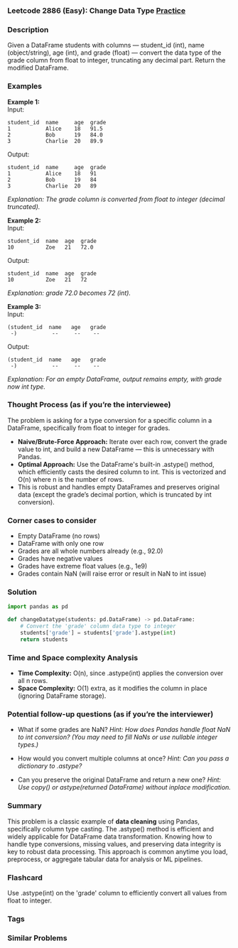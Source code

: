 ### Leetcode 2886 (Easy): Change Data Type [Practice](https://leetcode.com/problems/change-data-type)

### Description  
Given a DataFrame students with columns — student_id (int), name (object/string), age (int), and grade (float) — convert the data type of the grade column from float to integer, truncating any decimal part. Return the modified DataFrame.

### Examples  

**Example 1:**  
Input:  
```
student_id  name     age  grade
1           Alice    18   91.5
2           Bob      19   84.0
3           Charlie  20   89.9
```
Output:  
```
student_id  name     age  grade
1           Alice    18   91
2           Bob      19   84
3           Charlie  20   89
```
*Explanation: The grade column is converted from float to integer (decimal truncated).*

**Example 2:**  
Input:  
```
student_id  name  age  grade
10          Zoe   21   72.0
```
Output:  
```
student_id  name  age  grade
10          Zoe   21   72
```
*Explanation: grade 72.0 becomes 72 (int).*

**Example 3:**  
Input:  
```
(student_id  name   age   grade
 -)           --     --    --
```
Output:  
```
(student_id  name   age   grade
 -)           --     --    --
```
*Explanation: For an empty DataFrame, output remains empty, with grade now int type.*

### Thought Process (as if you’re the interviewee)  
The problem is asking for a type conversion for a specific column in a DataFrame, specifically from float to integer for grades.  
- **Naive/Brute-Force Approach:** Iterate over each row, convert the grade value to int, and build a new DataFrame — this is unnecessary with Pandas.  
- **Optimal Approach:** Use the DataFrame's built-in .astype() method, which efficiently casts the desired column to int. This is vectorized and O(n) where n is the number of rows.
- This is robust and handles empty DataFrames and preserves original data (except the grade’s decimal portion, which is truncated by int conversion).

### Corner cases to consider  
- Empty DataFrame (no rows)  
- DataFrame with only one row  
- Grades are all whole numbers already (e.g., 92.0)  
- Grades have negative values  
- Grades have extreme float values (e.g., 1e9)  
- Grades contain NaN (will raise error or result in NaN to int issue)

### Solution

```python
import pandas as pd

def changeDatatype(students: pd.DataFrame) -> pd.DataFrame:
    # Convert the 'grade' column data type to integer
    students['grade'] = students['grade'].astype(int)
    return students
```

### Time and Space complexity Analysis  

- **Time Complexity:** O(n), since .astype(int) applies the conversion over all n rows.
- **Space Complexity:** O(1) extra, as it modifies the column in place (ignoring DataFrame storage).

### Potential follow-up questions (as if you’re the interviewer)  

- What if some grades are NaN?
  *Hint: How does Pandas handle float NaN to int conversion? (You may need to fill NaNs or use nullable integer types.)*

- How would you convert multiple columns at once?
  *Hint: Can you pass a dictionary to .astype?*

- Can you preserve the original DataFrame and return a new one?
  *Hint: Use copy() or astype(returned DataFrame) without inplace modification.*

### Summary
This problem is a classic example of **data cleaning** using Pandas, specifically column type casting. The .astype() method is efficient and widely applicable for DataFrame data transformation. Knowing how to handle type conversions, missing values, and preserving data integrity is key to robust data processing. This approach is common anytime you load, preprocess, or aggregate tabular data for analysis or ML pipelines.


### Flashcard
Use .astype(int) on the 'grade' column to efficiently convert all values from float to integer.

### Tags

### Similar Problems
